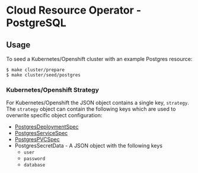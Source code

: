 # Cloud Resource Operator - PostgreSQL

## Usage
To seed a Kubernetes/Openshift cluster with an example Postgres resource:
```
$ make cluster/prepare 
$ make cluster/seed/postgres
```

### Kubernetes/Openshift Strategy
For Kubernetes/Openshift the JSON object contains a single key, `strategy`. The `strategy` object can contain the  following keys which are used to overwrite specific object configuration: 
- [PostgresDeploymentSpec](https://godoc.org/k8s.io/api/apps/v1#DeploymentSpec)
- [PostgresServiceSpec](https://godoc.org/k8s.io/api/core/v1#ServiceSpec)
- [PostgresPVCSpec](https://godoc.org/k8s.io/api/core/v1#PersistentVolumeClaimSpec)
- PostgresSecretData - A JSON object with the following keys 
    - `user`
    - `password`
    - `database` 
